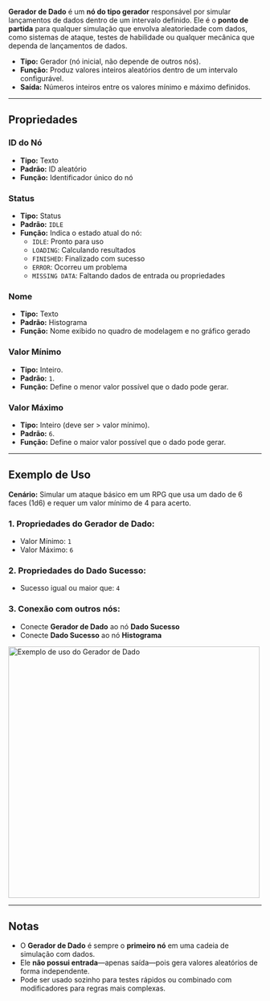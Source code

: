 **Gerador de Dado** é um **nó do tipo gerador** responsável por simular lançamentos de dados dentro de um intervalo definido. Ele é o **ponto de partida** para qualquer simulação que envolva aleatoriedade com dados, como sistemas de ataque, testes de habilidade ou qualquer mecânica que dependa de lançamentos de dados.

- **Tipo:** Gerador (nó inicial, não depende de outros nós).
- **Função:** Produz valores inteiros aleatórios dentro de um intervalo configurável.
- **Saída:** Números inteiros entre os valores mínimo e máximo definidos.

---

## **Propriedades**

### **ID do Nó**

- **Tipo:** Texto
- **Padrão:** ID aleatório
- **Função:** Identificador único do nó

### **Status**

- **Tipo:** Status
- **Padrão:** `IDLE`
- **Função:** Indica o estado atual do nó:
  - `IDLE`: Pronto para uso
  - `LOADING`: Calculando resultados
  - `FINISHED`: Finalizado com sucesso
  - `ERROR`: Ocorreu um problema
  - `MISSING DATA`: Faltando dados de entrada ou propriedades

### **Nome**

- **Tipo:** Texto
- **Padrão:** Histograma
- **Função:** Nome exibido no quadro de modelagem e no gráfico gerado

### **Valor Mínimo**

- **Tipo:** Inteiro.
- **Padrão:** `1`.
- **Função:** Define o menor valor possível que o dado pode gerar.

### **Valor Máximo**

- **Tipo:** Inteiro (deve ser > valor mínimo).
- **Padrão:** `6`.
- **Função:** Define o maior valor possível que o dado pode gerar.

---

## **Exemplo de Uso**

**Cenário:** Simular um ataque básico em um RPG que usa um dado de 6 faces (1d6) e requer um valor mínimo de 4 para acerto.

### **1. Propriedades do Gerador de Dado:**

- Valor Mínimo: `1`
- Valor Máximo: `6`

### **2. Propriedades do Dado Sucesso:**

- Sucesso igual ou maior que: `4`

### **3. Conexão com outros nós:**

- Conecte **Gerador de Dado** ao nó **Dado Sucesso**
- Conecte **Dado Sucesso** ao nó **Histograma**

<img src="/images/generator-success.png" width="500px" alt="Exemplo de uso do Gerador de Dado"/>

---

## **Notas**

- O **Gerador de Dado** é sempre o **primeiro nó** em uma cadeia de simulação com dados.
- Ele **não possui entrada**—apenas saída—pois gera valores aleatórios de forma independente.
- Pode ser usado sozinho para testes rápidos ou combinado com modificadores para regras mais complexas.
